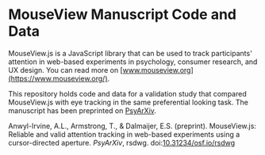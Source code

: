 MouseView Manuscript Code and Data
==================================

MouseView.js is a JavaScript library that can be used to track participants' 
attention in web-based experiments in psychology, consumer research, and UX 
design. You can read more on [www.mouseview.org](https://www.mouseview.org/).

This repository holds code and data for a validation study that compared 
MouseView.js with eye tracking in the same preferential looking task. The 
manuscript has been preprinted on [PsyArXiv](https://psyarxiv.com/rsdwg).

Anwyl-Irvine, A.L., Armstrong, T., & Dalmaijer, E.S. (preprint). MouseView.js: 
    Reliable and valid attention tracking in web-based experiments using a 
    cursor-directed aperture. *PsyArXiv*, rsdwg. doi:[10.31234/osf.io/rsdwg](https://doi.org/10.31234/osf.io/rsdwg)


